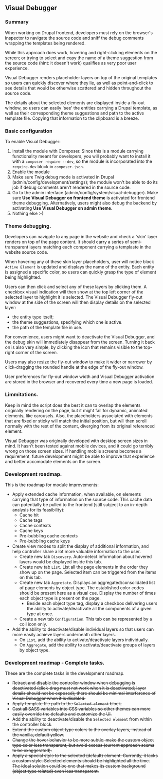 Visual Debugger
---------------

### Summary

When working on Drupal frontend, developers must rely on the browser's inspector to navigate the source code and sniff the debug comments wrapping the templates being rendered.

While this approach does work, hovering and right-clicking elements on the screen; or trying to select and copy the name of a theme suggestion from the source code (hint: it doesn't work) qualifies as very poor user experience.

Visual Debugger renders placeholder layers on top of the original templates so users can quickly discover where they lie, as well as point-and-click to see details that would be otherwise scattered and hidden throughout the source code.

The details about the selected elements are displayed inside a fly-out window, so users can easily 'see' the entities carrying a Drupal template, as well as their corresponding theme suggestions and path to the active template file. Copying that information to the clipboard is a breeze.

### Basic configuration

To enable Visual Debugger:

1. Install the module with Composer. Since this is a module carrying functionality meant for developers, you will probably want to install it with a `composer require --dev`, so the module is incorporated into the `require-dev` block in `composer.json`.
2. Enable the module
3. Make sure Twig debug mode is activated in Drupal (admin/config/development/settings); the module won't be able to do its job if debug comments aren't rendered in the source code. 
3. Go to the admin interface (admin/config/system/visual-debugger). Make sure **Use Visual Debugger on frontend theme** is activated for frontend theme debugging. Alternatively, users might also debug the backend by activating **Use Visual Debugger on admin theme**.
4. Nothing else :-)

### Theme debugging.

Developers can navigate to any page in the website and check a 'skin' layer renders on top of the page content. It should carry a series of semi-transparent layers matching each component carrying a templaste in the website source code.

When hovering any of these skin layer placeholders, user will notice block `Active Element` is updated and displays the name of the entity. Each entity is assigned a specific color, so users can quickly grasp the type of element being highlighted.

Users can then click and select any of these layers by clicking them. A checkbox visual indication will then show at the top left corner of the selected layer to highlight it is selected. The Visual Debugger fly-out window at the side of the screen will then display details on the selected layer:
- the entity type itself;
- the theme suggestions, specifying which one is active.
- the path of the template file in use.

For convenience, users might want to deactivate the Visual Debugger, and the debug skin will immediately disappear from the screen. Turning it back on is also very simple, by clicking the icon that remains visible to the top-right corner of the screen.

Users may also resize the fly-out window to make it wider or narrower by click-dragging the rounded handle at the edge of the fly-out window.

User preferences for fly-out window width and Visual Debugger activation are stored in the browser and recovered every time a new page is loaded. 

### Limmitations.

Keep in mind the script does the best it can to overlap the elements originally rendering on the page, but it might fail for dynamic, animated elements, like carousels. Also, the placeholders associated with elements that are fixed or sticky will match the initial position, but will then scroll normally with the rest of the content, diverging from its original referenced element.

Visual Debugger was originally developed with desktop screen sizes in mind. It hasn't been tested against mobile devices, and it could go terribly wrong on those screen sizes. If handling mobile screens becomes a requirement, future development might be able to improve that experience and better accomodate elements on the screen.

### Development roadmap.

This is the roadmap for module improvements:
- Apply extended cache information, when available, on elements carrying that type of information on the source code. This cache data can potentially be pulled to the frontend (still subject to an in-depth analysis for its feasibility):
  - Cache hit
  - Cache tags
  - Cache contexts
  - Cache keys
  - Pre-bubbling cache contexts
  - Pre-bubbling cache keys
- Create view modes to split the display of additional information, and help controller share a lot more valuable information to the user.
  - Create new tab `Discovery`. Auto-detect information about hovered layers would be displayed inside this tab.
  - Create new tab `List`. List all the page elements in the order they show up on the page. Selected item can be triggered from the items on this tab.
  - Create new tab `Aggretate`. Displays an aggregated/consolidated list of page elements by object type. The established color codes should be present here as a visual cue. Display the number of times each object type is present on the page.
    - Beside each object type tag, display a checkbox delivering users the ability to activate/deactivate all the components of a given type at once.
  - Create a new tab `Configuration`. This tab can be represented by a coil icon only. 
- Add the ability to deactivate/disable individual layers so that users can more easily achieve layers underneath other layers.
  - On `List`, add the ability to activate/deactivate layers individually.
  - On `Aggregate`, add the ability to activate/deactivate groups of layers by object type.

### Development roadmap - Complete tasks.

These are the complete tasks in the development roadmap.
- ~~Retract and disable the controller window when debugging is deactivated (click-drag must not work when it is deactivated; layer details should not be exposed); there should be minimal interference of Visual Debugger when it is disabled.~~
- ~~Apply template file path to the `Selected element` block.~~
- ~~Cast all SASS variables into CSS variables so other themes can more easily override the defaults and customize the UI.~~
- Add the ability to deactivate/disable the `Selected element` from within the controller block.
- ~~Extend the custom object type colors to the overlay layers, instead of the vanilla, default yellow.~~
- ~~Change the hover behavior to be more subtle: make the custom object type color less transparent, but avoid excess (current approach seems to be exaggerated).~~
- ~~Apply a special style to the selected (default) element. Currently, it lacks a custom style. Selected elements should be highlighted all the time. The ideal solution could be one that makes its custom background (object type related) even less transparent.~~